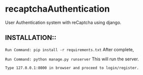 # recaptchaAuthentication
User Authentication system with reCaptcha using django.

## INSTALLATION::
`Run Command: pip install -r requirements.txt`
After complete,

`Run Command: python manage.py runserver`
This will run the server.

`Type 127.0.0.1:8000 in browser and proceed to login/register.`